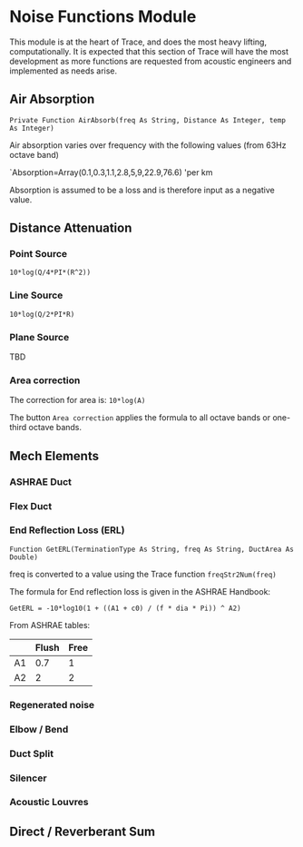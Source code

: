 # Noise Functions Module
This module is at the heart of Trace, and does the most heavy lifting, computationally. It is expected that this section of Trace will have the most development as more functions are requested from acoustic engineers and implemented as needs arise.

## Air Absorption
`Private Function AirAbsorb(freq As String, Distance As Integer, temp As Integer)`

Air absorption varies over frequency with the following values (from 63Hz octave band)

`Absorption=Array(0.1,0.3,1.1,2.8,5,9,22.9,76.6) 'per km

Absorption is assumed to be a loss and is therefore input as a negative value.

## Distance Attenuation
### Point Source
`10*log(Q/4*PI*(R^2))`

### Line Source
`10*log(Q/2*PI*R)`

### Plane Source
TBD

### Area correction
The correction for area is:
`10*log(A)`

The button `Area correction` applies the formula to all octave bands or one-third octave bands.

## Mech Elements
### ASHRAE Duct
### Flex Duct
### End Reflection Loss (ERL)

`Function GetERL(TerminationType As String, freq As String, DuctArea As Double)`

freq is converted to a value using the Trace function `freqStr2Num(freq)`

The formula for End reflection loss is given in the ASHRAE Handbook:

`GetERL = -10*log10(1 + ((A1 + c0) / (f * dia * Pi)) ^ A2)`

From ASHRAE tables:

|   | Flush | Free |
|---|---|---|
|A1 | 0.7 | 1 |
|A2 | 2 | 2 |

### Regenerated noise
### Elbow / Bend
### Duct Split
### Silencer
### Acoustic Louvres

## Direct / Reverberant Sum